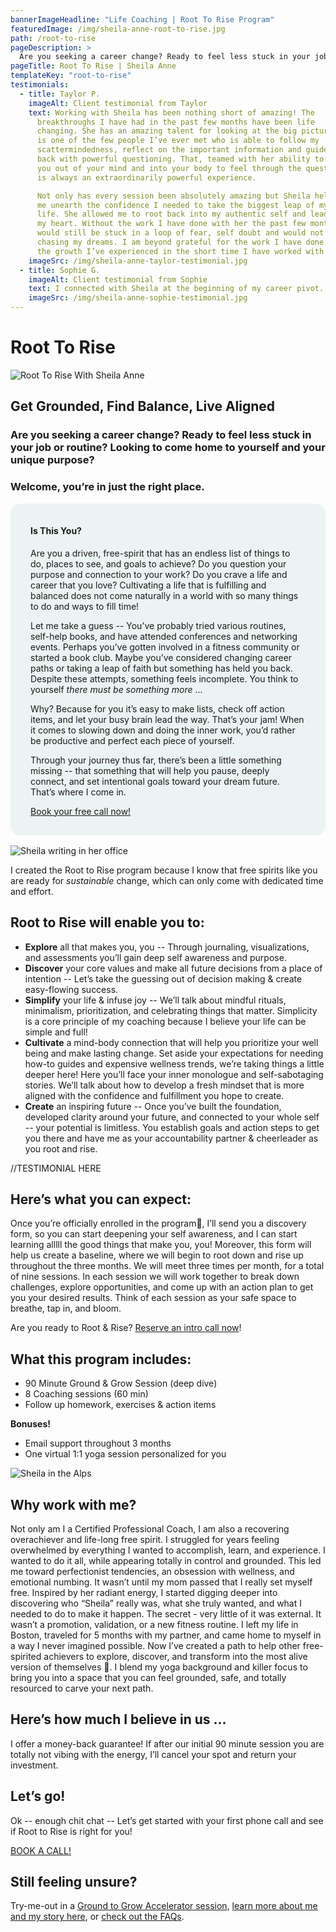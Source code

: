 ```yaml
---
bannerImageHeadline: "Life Coaching | Root To Rise Program"
featuredImage: /img/sheila-anne-root-to-rise.jpg
path: /root-to-rise
pageDescription: >
  Are you seeking a career change? Ready to feel less stuck in your job or routine? Looking to come home to yourself and your unique purpose? Welcome, you’re in just the right place.
pageTitle: Root To Rise | Sheila Anne
templateKey: "root-to-rise"
testimonials:
  - title: Taylor P.
    imageAlt: Client testimonial from Taylor
    text: Working with Sheila has been nothing short of amazing! The
      breakthroughs I have had in the past few months have been life
      changing. She has an amazing talent for looking at the big picture and
      is one of the few people I’ve ever met who is able to follow my
      scattermindedness, reflect on the important information and guide me
      back with powerful questioning. That, teamed with her ability to take
      you out of your mind and into your body to feel through the question
      is always an extraordinarily powerful experience.

      Not only has every session been absolutely amazing but Sheila helped
      me unearth the confidence I needed to take the biggest leap of my
      life. She allowed me to root back into my authentic self and lead with
      my heart. Without the work I have done with her the past few months I
      would still be stuck in a loop of fear, self doubt and would not be
      chasing my dreams. I am beyond grateful for the work I have done and
      the growth I’ve experienced in the short time I have worked with her.
    imageSrc: /img/sheila-anne-taylor-testimonial.jpg
  - title: Sophie G.
    imageAlt: Client testimonial from Sophie
    text: I connected with Sheila at the beginning of my career pivot. I had been consulting for the past two years and was ready to make a change, but I wasn't sure how to move forward. Sheila guided me through a four-week meditation on what my next move might look like, including identifying core values and exploring how I could move forward deliberately and with confidence. I left our work together with a clearer picture of the kind of organization I'd like to contribute to, work-wise, and a more grounded sense of self and purpose.
    imageSrc: /img/sheila-anne-sophie-testimonial.jpg
---
```


# Root To Rise

![Root To Rise With Sheila Anne](/img/sheila-anne-root-to-rise.jpg)

## Get Grounded, Find Balance, Live Aligned

### Are you seeking a career change? Ready to feel less stuck in your job or routine? Looking to come home to yourself and your unique purpose?

### Welcome, you’re in just the right place.

<div style="background-color: #ecf4f3; padding: 1rem 2rem; border-radius: 1rem; margin-bottom: 1rem;">

#### Is This You?

Are you a driven, free-spirit that has an endless list of things to do, places to see, and goals to achieve? Do you question your purpose and connection to your work? Do you crave a life and career that you love? Cultivating a life that is fulfilling and balanced does not come naturally in a world with so many things to do and ways to fill time!

Let me take a guess -- You’ve probably tried various routines, self-help books, and have attended conferences and networking events. Perhaps you’ve gotten involved in a fitness community or started a book club. Maybe you’ve considered changing career paths or taking a leap of faith but something has held you back. Despite these attempts, something feels incomplete. You think to yourself _there must be something more_ ...

Why? Because for you it’s easy to make lists, check off action items, and let your busy brain lead the way. That’s your jam! When it comes to slowing down and doing the inner work, you’d rather be productive and perfect each piece of yourself.

Through your journey thus far, there’s been a little something missing -- that something that will help you pause, deeply connect, and set intentional goals toward your dream future. That’s where I come in.

[Book your free call now!](/book/exploration/)

</div>

<img src="/img/sheila-anne-root-to-rise-intro.jpg" alt="Sheila writing in her office" title="Root To Rise provides that missing link for you" loading="lazy">

I created the Root to Rise program because I know that free spirits like you are ready for _sustainable_ change, which can only come with dedicated time and effort.

## Root to Rise will enable you to:

- **Explore** all that makes you, you -- Through journaling, visualizations, and assessments you’ll gain deep self awareness and purpose.
- **Discover** your core values and make all future decisions from a place of intention -- Let’s take the guessing out of decision making & create easy-flowing success.
- **Simplify** your life & infuse joy -- We’ll talk about mindful rituals, minimalism, prioritization, and celebrating things that matter. Simplicity is a core principle of my coaching because I believe your life can be simple and full!
- **Cultivate** a mind-body connection that will help you prioritize your well being and make lasting change. Set aside your expectations for needing how-to guides and expensive wellness trends, we’re taking things a little deeper here! Here you’ll face your inner monologue and self-sabotaging stories. We’ll talk about how to develop a fresh mindset that is more aligned with the confidence and fulfillment you hope to create.
- **Create** an inspiring future -- Once you’ve built the foundation, developed clarity around your future, and connected to your whole self -- your potential is limitless. You establish goals and action steps to get you there and have me as your accountability partner & cheerleader as you root and rise.

//TESTIMONIAL HERE

## Here’s what you can expect:

Once you’re officially enrolled in the program🍾, I’ll send you a discovery form, so you can start deepening your self awareness, and I can start learning alllll the good things that make you, you! Moreover, this form will help us create a baseline, where we will begin to root down and rise up throughout the three months. We will meet three times per month, for a total of nine sessions. In each session we will work together to break down challenges, explore opportunities, and come up with an action plan to get you your desired results. Think of each session as your safe space to breathe, tap in, and bloom.

Are you ready to Root & Rise? [Reserve an intro call now](/book/exploration/)!

## What this program includes:

- 90 Minute Ground & Grow Session (deep dive)
- 8 Coaching sessions (60 min)
- Follow up homework, exercises & action items

**Bonuses!**

- Email support throughout 3 months
- One virtual 1:1 yoga session personalized for you

![Sheila in the Alps](/img/sheila-in-the-alps.jpg)

## Why work with me?

Not only am I a Certified Professional Coach, I am also a recovering overachiever and life-long free spirit. I struggled for years feeling overwhelmed by everything I wanted to accomplish, learn, and experience. I wanted to do it all, while appearing totally in control and grounded. This led me toward perfectionist tendencies, an obsession with wellness, and emotional numbing. It wasn’t until my mom passed that I really set myself free. Inspired by her radiant energy, I started digging deeper into discovering who “Sheila” really was, what she truly wanted, and what I needed to do to make it happen. The secret - very little of it was external. It wasn’t a promotion, validation, or a new fitness routine. I left my life in Boston, traveled for 5 months with my partner, and came home to myself in a way I never imagined possible. Now I’ve created a path to help other free-spirited achievers to explore, discover, and transform into the most alive version of themselves 💙. I blend my yoga background and killer focus to bring you into a space that you can feel grounded, safe, and totally resourced to carve your next path.

## Here’s how much I believe in us …

I offer a money-back guarantee! If after our initial 90 minute session you are totally not vibing with the energy, I’ll cancel your spot and return your investment.

## Let’s go!

Ok -- enough chit chat -- Let’s get started with your first phone call and see if Root to Rise is right for you!

[BOOK A CALL!](/book/exploration/)

## Still feeling unsure?

Try-me-out in a [Ground to Grow Accelerator session](/ground-to-grow/), [learn more about me and my story here](/about/), or [check out the FAQs](/working-together#faq).
